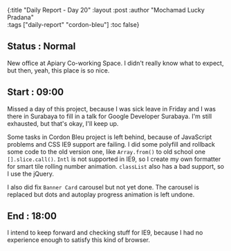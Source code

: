 {:title "Daily Report - Day 20"
 :layout :post
 :author "Mochamad Lucky Pradana"   
 :tags  ["daily-report" "cordon-bleu"]
 :toc false}

## **Status : Normal**
New office at Apiary Co-working Space. I didn't really know what to expect, but then, yeah, this place is so nice.

## **Start : 09:00**
Missed a day of this project, because I was sick leave in Friday and I was there in Surabaya to fill in a talk for Google Developer Surabaya.
I'm still exhausted, but that's okay, I'll keep up. 

Some tasks in Cordon Bleu project is left behind, because of JavaScript problems and CSS IE9 support are failing.
I did some polyfill and rollback some code to the old version one, like `Array.from()` to old school one `[].slice.call()`.
`Intl` is not supported in IE9, so I create my own formatter for smart tile rolling number animation.
`classList` also has a bad support, so I use the jQuery.

I also did fix `Banner Card` carousel but not yet done. The carousel is replaced but dots and autoplay progress animation is left undone.  

## **End : 18:00**
I intend to keep forward and checking stuff for IE9, because I had no experience enough to satisfy this kind of browser.  
